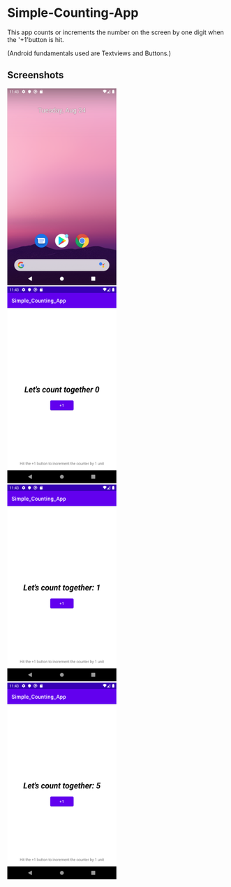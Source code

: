 # Simple-Counting-App
This app counts or increments the number on the screen by one digit when the '+1'button is hit.


(Android fundamentals used are Textviews and Buttons.)

## Screenshots

<img src="/Doc-Images/Screenshot_1.png" width="250" height="450" > &nbsp;&nbsp;&nbsp;  <img src="/Doc-Images/Screenshot_2.png" width="250" height="450" >&nbsp;&nbsp;&nbsp; <img src="/Doc-Images/Screenshot_3.png" width="250" height="450" >
&nbsp;&nbsp;&nbsp; <img src="/Doc-Images/Screenshot_4.png" width="250" height="450" >
